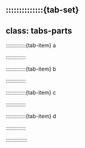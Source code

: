 ::::::::::::::{tab-set}
---
class: tabs-parts
---
:::::::::::::{tab-item} a

:::::::::::::


:::::::::::::{tab-item} b

:::::::::::::


:::::::::::::{tab-item} c

:::::::::::::


:::::::::::::{tab-item} d

:::::::::::::

::::::::::::::


